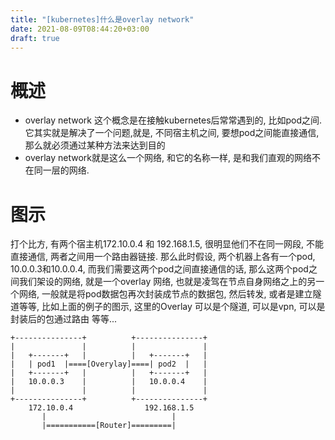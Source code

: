 ```yaml
---
title: "[kubernetes]什么是overlay network"
date: 2021-08-09T08:44:20+03:00
draft: true
---
```

# 概述
* overlay network 这个概念是在接触kubernetes后常常遇到的, 比如pod之间. 它其实就是解决了一个问题,就是, 不同宿主机之间, 要想pod之间能直接通信, 那么就必须通过某种方法来达到目的
* overlay network就是这么一个网络, 和它的名称一样, 是和我们直观的网络不在同一层的网络. 
# 图示
打个比方, 有两个宿主机172.10.0.4 和 192.168.1.5, 很明显他们不在同一网段, 不能直接通信, 两者之间用一个路由器链接. 那么此时假设, 两个机器上各有一个pod, 10.0.0.3和10.0.0.4, 而我们需要这两个pod之间直接通信的话, 那么这两个pod之间我们架设的网络, 就是一个overlay 网络, 也就是凌驾在节点自身网络之上的另一个网络, 一般就是将pod数据包再次封装成节点的数据包, 然后转发, 或者是建立隧道等等, 比如上面的例子的图示, 这里的Overlay 可以是个隧道, 可以是vpn, 可以是封装后的包通过路由 等等...
```
+---------------+          +---------------+
|               |          |               |
|   +-------+   |          |   +-------+   |
|   | pod1  |====[Overylay]====| pod2  |   |
|   +-------+   |          |   +-------+   |
|   10.0.0.3    |          |   10.0.0.4    |
|               |          |               |
+---------------+          +---------------+
    172.10.0.4                192.168.1.5
       |                            |
       |===========[Router]=========|         
```



